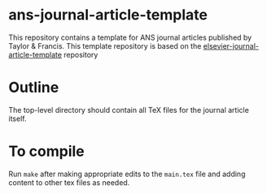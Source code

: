 # ans-journal-article-template
This repository contains a template for ANS journal
articles published by Taylor & Francis. This template
repository is based on the [elsevier-journal-article-template](https://github.com/arfc/elsevier-journal-article-template/) repository

# Outline
The top-level directory should contain all TeX files for
the journal article itself.

# To compile
Run `make` after making appropriate edits to the
`main.tex` file and adding content to other tex files as needed.
